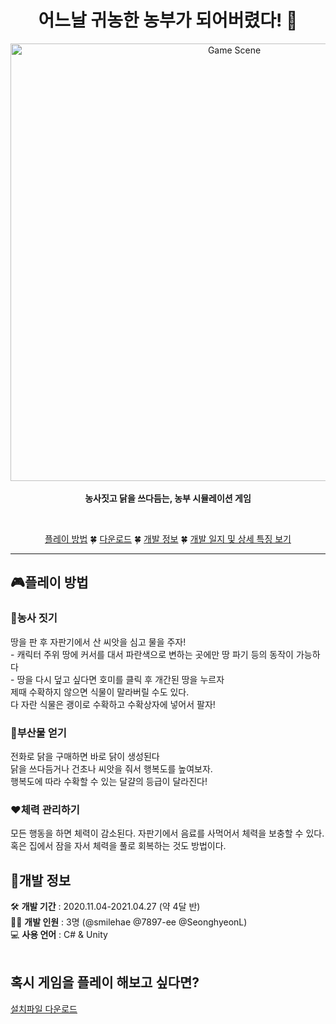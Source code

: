 <h1 align="center"> 어느날 귀농한 농부가 되어버렸다! 🌾</h1>
<p align="center">
  <img width="700" src="https://user-images.githubusercontent.com/39826053/118353702-7a881480-b5a2-11eb-83be-6202c852fb10.JPG" alt="Game Scene"><br><br>
  <b>농사짓고 닭을 쓰다듬는, 농부 시뮬레이션 게임</b>
</p><br>
<p align="center"><a href="#how-to-play">플레이 방법</a> 🍀 <a href="#download"> 다운로드</a> 🍀 <a href="#develop"> 개발 정보</a> 🍀 <a href="https://github.com/team-Primis/Farm_Totall/wiki"> 개발 일지 및 상세 특징 보기</a></p>

<hr>
<h2 id="how-to-play">🎮플레이 방법</h1>
<h3>🌱농사 짓기</h3>
땅을 판 후 자판기에서 산 씨앗을 심고 물을 주자!<br>
- 캐릭터 주위 땅에 커서를 대서 파란색으로 변하는 곳에만 땅 파기 등의 동작이 가능하다<br>
- 땅을 다시 덮고 싶다면 호미를 클릭 후 개간된 땅을 누르자<br>
제때 수확하지 않으면 식물이 말라버릴 수도 있다.<br>
다 자란 식물은 괭이로 수확하고 수확상자에 넣어서 팔자!<br>

<h3>🥚부산물 얻기</h3>
전화로 닭을 구매하면 바로 닭이 생성된다<br>
닭을 쓰다듬거나 건초나 씨앗을 줘서 행복도를 높여보자.<br>
행복도에 따라 수확할 수 있는 달걀의 등급이 달라진다!<br>

<h3>❤체력 관리하기</h3>
모든 행동을 하면 체력이 감소된다.<br?
체력이 줄어들면 기절하므로 주의!<br>
자판기에서 음료를 사먹어서 체력을 보충할 수 있다.<br>
혹은 집에서 잠을 자서 체력을 풀로 회복하는 것도 방법이다.<br>

<h2 id="develop">🔨개발 정보</h2>
🛠️ <b>개발 기간</b> : 2020.11.04-2021.04.27 (약 4달 반)<br>
👩‍💻 <b>개발 인원</b> : 3명 (@smilehae @7897-ee @SeonghyeonL)<br>
💻 <b>사용 언어</b> : C# & Unity  
<br><br>
  
<h2 id="download">혹시 게임을 플레이 해보고 싶다면?</h2>
<a href="https://drive.google.com/drive/u/0/folders/13UMQ7Qr1Plcwrw5n76nrkHacFd73I9aK">설치파일 다운로드</a>
